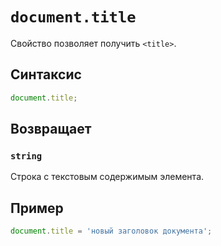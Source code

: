 # `document.title`

Свойство позволяет получить `<title>`.

## Синтаксис

```js
document.title;
```

## Возвращает

### `string`

Строка с текстовым содержимым элемента.

## Пример

```js
document.title = 'новый заголовок документа';
```

